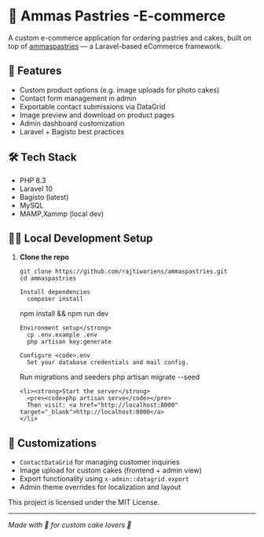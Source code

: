 

  <h1>🎂 Ammas Pastries -E-commerce</h1>
  <p>A custom e-commerce application for ordering pastries and cakes, built on top of <a href="[https://bagisto.com](https://ammaspastries.in" target="_blank">ammaspastries</a> — a Laravel-based eCommerce framework.</p>

  <h2>🚀 Features</h2>
  <ul>
    <li>Custom product options (e.g. image uploads for photo cakes)</li>
    <li>Contact form management in admin</li>
    <li>Exportable contact submissions via DataGrid</li>
    <li>Image preview and download on product pages</li>
    <li>Admin dashboard customization</li>
    <li>Laravel + Bagisto best practices</li>
  </ul>

  <h2>🛠 Tech Stack</h2>
  <ul>
    <li>PHP 8.3</li>
    <li>Laravel 10</li>
    <li>Bagisto (latest)</li>
    <li>MySQL</li>
    <li>MAMP,Xammp (local dev)</li>
  </ul>

  <h2>🧑‍💻 Local Development Setup</h2>
  <ol>
    <li><strong>Clone the repo</strong>
      <pre><code>git clone https://github.com/rajtiwariens/ammaspastries.git
cd ammaspastries</code></pre>
    </li>

    Install dependencies
      composer install
npm install &amp;&amp; npm run dev

    Environment setup</strong>
      cp .env.example .env
      php artisan key:generate

    Configure <code>.env
      Set your database credentials and mail config.

   Run migrations and seeders
   php artisan migrate --seed

    <li><strong>Start the server</strong>
      <pre><code>php artisan serve</code></pre>
      Then visit: <a href="http://localhost:8000" target="_blank">http://localhost:8000</a>
    </li>
  </ol>

  <h2>🧩 Customizations</h2>
  <ul>
    <li><code>ContactDataGrid</code> for managing customer inquiries</li>
    <li>Image upload for custom cakes (frontend + admin view)</li>
    <li>Export functionality using <code>x-admin::datagrid.export</code></li>
    <li>Admin theme overrides for localization and layout</li>
  </ul>

  
  <p>This project is licensed under the MIT License.</p>

  <hr>
  <p><em>Made with 💖 for custom cake lovers 🍰</em></p>

